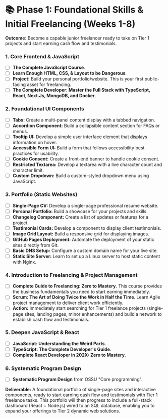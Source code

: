 # 📚 Phase 1: Foundational Skills & Initial Freelancing (Weeks 1-8)

**Outcome:** Become a capable junior freelancer ready to take on Tier 1 projects and start earning cash flow and testimonials.

### 1. Core Frontend & JavaScript

* [ ] **The Complete JavaScript Course**.
* [ ] **Learn Enough HTML, CSS, & Layout to be Dangerous**.
* [ ] **Project:** Build your personal portfolio/website. This is your first public-facing asset for freelancing.
* [ ] **The Complete Developer: Master the Full Stack with TypeScript, React, Next.Js, MongoDB, and Docker**.

### 2. Foundational UI Components

* [ ] **Tabs:** Create a multi-panel content display with a tabbed navigation.
* [ ] **Accordion Component:** Build a collapsible content section for FAQs or menus.
* [ ] **Tooltip UI:** Develop a simple user interface element that displays information on hover.
* [ ] **Accessible Form UI:** Build a form that follows accessibility best practices for usability.
* [ ] **Cookie Consent:** Create a front-end banner to handle cookie consent.
* [ ] **Restricted Textarea:** Develop a textarea with a live character count and character limit.
* [ ] **Custom Dropdown:** Build a custom-styled dropdown menu using JavaScript.

### 3. Portfolio (Static Websites)

* [ ] **Single-Page CV:** Develop a single-page professional resume website.
* [ ] **Personal Portfolio:** Build a showcase for your projects and skills.
* [ ] **Changelog Component:** Create a list of updates or features for a project.
* [ ] **Testimonial Cards:** Develop a component to display client testimonials.
* [ ] **Image Grid Layout:** Build a responsive grid for displaying images.
* [ ] **GitHub Pages Deployment:** Automate the deployment of your static sites directly from Git.
* [ ] **Basic DNS Setup:** Configure a custom domain name for your live site.
* [ ] **Static Site Server:** Learn to set up a Linux server to host static content with Nginx.

### 4. Introduction to Freelancing & Project Management

* [ ] **Complete Guide to Freelancing: Zero to Mastery**. This course provides the business fundamentals you need to start earning immediately.
* [ ] **Scrum: The Art of Doing Twice the Work in Half the Time**. Learn Agile project management to deliver client work efficiently.
* [ ] **Action:** Immediately start searching for Tier 1 freelance projects (single-page sites, landing pages, minor enhancements) and build a network to establish cash flow and testimonials.

### 5. Deepen JavaScript & React

* [ ] **JavaScript: Understanding the Weird Parts**.
* [ ] **TypeScript: The Complete Developer's Guide**.
* [ ] **Complete React Developer in 202X: Zero to Mastery**.

### 6. Systematic Program Design

* [ ] **Systematic Program Design** from OSSU "Core programming".

**Deliverable:** A foundational portfolio of single-page sites and interactive components, ready to start earning cash flow and testimonials with Tier 1 freelance tasks. This portfolio will then progress to include a full-stack dashboard (React + Node.js) wired to an SQL database, enabling you to expand your offerings to Tier 2 dynamic web solutions.